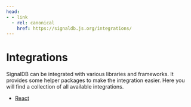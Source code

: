 ```yaml
---
head:
- - link
  - rel: canonical
    href: https://signaldb.js.org/integrations/
---
```

# Integrations

SignalDB can be integrated with various libraries and frameworks. It provides some helper packages to make the integration easier. Here you will find a collection of all available integrations.

* [React](/integrations/react/)
